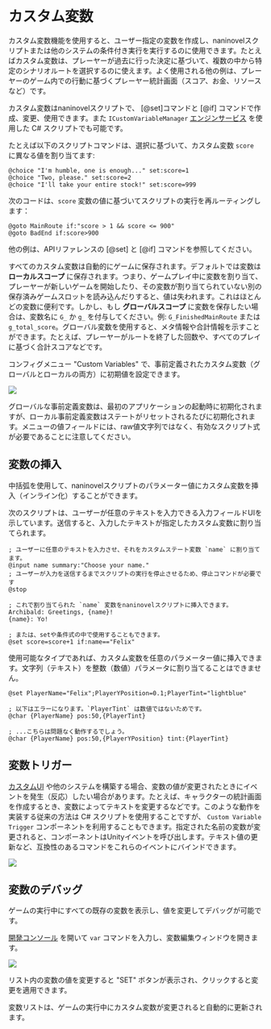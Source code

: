 # カスタム変数

カスタム変数機能を使用すると、ユーザー指定の変数を作成し、naninovelスクリプトまたは他のシステムの条件付き実行を実行するのに使用できます。たとえばカスタム変数は、プレーヤーが過去に行った決定に基づいて、複数の中から特定のシナリオルートを選択するのに使えます。よく使用される他の例は、プレーヤーのゲーム内での行動に基づくプレーヤー統計画面（スコア、お金、リソースなど）です。

カスタム変数はnaninovelスクリプトで、 [@set]コマンドと [@if] コマンドで作成、変更、使用できます。また  `ICustomVariableManager` [エンジンサービス](/ja/guide/engine-services.md) を使用した C# スクリプトでも可能です。

たとえば以下のスクリプトコマンドは、選択に基づいて、カスタム変数 `score` に異なる値を割り当てます:

```nani
@choice "I'm humble, one is enough..." set:score=1
@choice "Two, please." set:score=2
@choice "I'll take your entire stock!" set:score=999
```

次のコードは、`score` 変数の値に基づいてスクリプトの実行を再ルーティングします：

```nani
@goto MainRoute if:"score > 1 && score <= 900"
@goto BadEnd if:score>900
```

他の例は、APIリファレンスの [@set] と [@if] コマンドを参照してください。

すべてのカスタム変数は自動的にゲームに保存されます。デフォルトでは変数は **ローカルスコープ** に保存されます。つまり、ゲームプレイ中に変数を割り当て、プレーヤーが新しいゲームを開始したり、その変数が割り当てられていない別の保存済みゲームスロットを読み込んだりすると、値は失われます。これはほとんどの変数に便利です。しかし、もし **グローバルスコープ** に変数を保存したい場合は、変数名に `G_` か `g_` を付与してください。例: `G_FinishedMainRoute` または `g_total_score`。グローバル変数を使用すると、メタ情報や合計情報を示すことができます。たとえば、プレーヤーがルートを終了した回数や、すべてのプレイに基づく合計スコアなどです。

コンフィグメニュー "Custom Variables" で、事前定義されたカスタム変数（グローバルとローカルの両方）に初期値を設定できます。

![](https://i.gyazo.com/21701f17403921e34ba4da33b0261ad0.png)

グローバルな事前定義変数は、最初のアプリケーションの起動時に初期化されますが、ローカル事前定義変数はステートがリセットされるたびに初期化されます。メニューの値フィールドには、raw値文字列ではなく、有効なスクリプト式が必要であることに注意してください。

## 変数の挿入

中括弧を使用して、naninovelスクリプトのパラメーター値にカスタム変数を挿入（インライン化）することができます。

次のスクリプトは、ユーザーが任意のテキストを入力できる入力フィールドUIを示しています。送信すると、入力したテキストが指定したカスタム変数に割り当てられます。

```nani
; ユーザーに任意のテキストを入力させ、それをカスタムステート変数 `name` に割り当てます。
@input name summary:"Choose your name."
; ユーザーが入力を送信するまでスクリプトの実行を停止させるため、停止コマンドが必要です
@stop

; これで割り当てられた `name` 変数をnaninovelスクリプトに挿入できます。
Archibald: Greetings, {name}!
{name}: Yo!

; または、setや条件式の中で使用することもできます。
@set score=score+1 if:name=="Felix"
```

使用可能なタイプであれば、カスタム変数を任意のパラメーター値に挿入できます。文字列（テキスト）を整数（数値）パラメータに割り当てることはできません。

```nani
@set PlayerName="Felix";PlayerYPosition=0.1;PlayerTint="lightblue"

; 以下はエラーになります。`PlayerTint` は数値ではないためです。
@char {PlayerName} pos:50,{PlayerTint}

; ...こちらは問題なく動作するでしょう。
@char {PlayerName} pos:50,{PlayerYPosition} tint:{PlayerTint}
```

## 変数トリガー

[カスタムUI](/ja/guide/user-interface.md#カスタムUI) や他のシステムを構築する場合、変数の値が変更されたときにイベントを発生（反応）したい場合があります。たとえば、キャラクターの統計画面を作成するとき、変数によってテキストを変更するなどです。このような動作を実装する従来の方法は C# スクリプトを使用することですが、 `Custom Variable Trigger` コンポーネントを利用することもできます。指定された名前の変数が変更されると、コンポーネントはUnityイベントを呼び出します。テキスト値の更新など、互換性のあるコマンドをこれらのイベントにバインドできます。

![](https://i.gyazo.com/22eddd109e76d4e63c461e9d75b20ceb.png)

## 変数のデバッグ

ゲームの実行中にすべての既存の変数を表示し、値を変更してデバッグが可能です。

[開発コンソール](/ja/guide/development-console.md) を開いて `var` コマンドを入力し、変数編集ウィンドウを開きます。

![](https://i.gyazo.com/d1812668c0776b01f3a82c5ddcba0145.png)

リスト内の変数の値を変更すると "SET" ボタンが表示され、クリックすると変更を適用できます。

変数リストは、ゲームの実行中にカスタム変数が変更されると自動的に更新されます。
